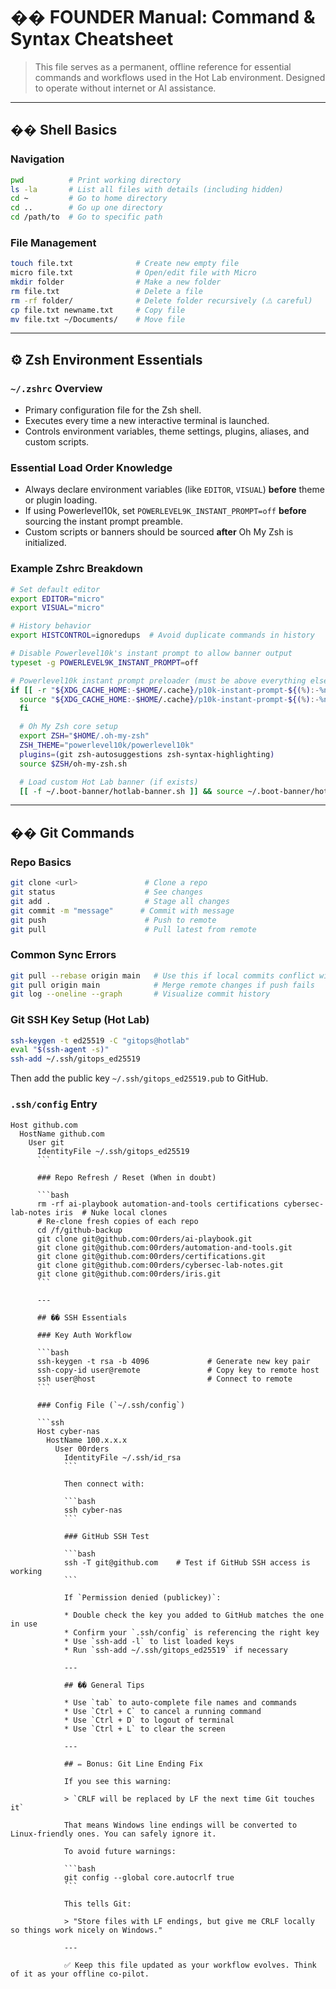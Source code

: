 # �� FOUNDER Manual: Command & Syntax Cheatsheet

> This file serves as a permanent, offline reference for essential commands and workflows used in the Hot Lab environment. Designed to operate without internet or AI assistance.

---

## �� Shell Basics

### Navigation

```bash
pwd          # Print working directory
ls -la       # List all files with details (including hidden)
cd ~         # Go to home directory
cd ..        # Go up one directory
cd /path/to  # Go to specific path
```

### File Management

```bash
touch file.txt              # Create new empty file
micro file.txt              # Open/edit file with Micro
mkdir folder                # Make a new folder
rm file.txt                 # Delete a file
rm -rf folder/              # Delete folder recursively (⚠️ careful)
cp file.txt newname.txt     # Copy file
mv file.txt ~/Documents/    # Move file
```

---

## ⚙️ Zsh Environment Essentials

### `~/.zshrc` Overview

* Primary configuration file for the Zsh shell.
* Executes every time a new interactive terminal is launched.
* Controls environment variables, theme settings, plugins, aliases, and custom scripts.

### Essential Load Order Knowledge

* Always declare environment variables (like `EDITOR`, `VISUAL`) **before** theme or plugin loading.
* If using Powerlevel10k, set `POWERLEVEL9K_INSTANT_PROMPT=off` **before** sourcing the instant prompt preamble.
* Custom scripts or banners should be sourced **after** Oh My Zsh is initialized.

### Example Zshrc Breakdown

```zsh
# Set default editor
export EDITOR="micro"
export VISUAL="micro"

# History behavior
export HISTCONTROL=ignoredups  # Avoid duplicate commands in history

# Disable Powerlevel10k's instant prompt to allow banner output
typeset -g POWERLEVEL9K_INSTANT_PROMPT=off

# Powerlevel10k instant prompt preloader (must be above everything else)
if [[ -r "${XDG_CACHE_HOME:-$HOME/.cache}/p10k-instant-prompt-${(%):-%n}.zsh" ]]; then
  source "${XDG_CACHE_HOME:-$HOME/.cache}/p10k-instant-prompt-${(%):-%n}.zsh"
  fi

  # Oh My Zsh core setup
  export ZSH="$HOME/.oh-my-zsh"
  ZSH_THEME="powerlevel10k/powerlevel10k"
  plugins=(git zsh-autosuggestions zsh-syntax-highlighting)
  source $ZSH/oh-my-zsh.sh

  # Load custom Hot Lab banner (if exists)
  [[ -f ~/.boot-banner/hotlab-banner.sh ]] && source ~/.boot-banner/hotlab-banner.sh
  ```

  ---

  ## ��️ Git Commands

  ### Repo Basics

  ```bash
  git clone <url>               # Clone a repo
  git status                    # See changes
  git add .                     # Stage all changes
  git commit -m "message"      # Commit with message
  git push                      # Push to remote
  git pull                      # Pull latest from remote
  ```

  ### Common Sync Errors

  ```bash
  git pull --rebase origin main   # Use this if local commits conflict with upstream
  git pull origin main            # Merge remote changes if push fails
  git log --oneline --graph       # Visualize commit history
  ```

  ### Git SSH Key Setup (Hot Lab)

  ```bash
  ssh-keygen -t ed25519 -C "gitops@hotlab"
  eval "$(ssh-agent -s)"
  ssh-add ~/.ssh/gitops_ed25519
  ```

  Then add the public key `~/.ssh/gitops_ed25519.pub` to GitHub.

  ### `.ssh/config` Entry

  ```ssh
  Host github.com
    HostName github.com
      User git
        IdentityFile ~/.ssh/gitops_ed25519
        ```

        ### Repo Refresh / Reset (When in doubt)

        ```bash
        rm -rf ai-playbook automation-and-tools certifications cybersec-lab-notes iris  # Nuke local clones
        # Re-clone fresh copies of each repo
        cd /f/github-backup
        git clone git@github.com:00rders/ai-playbook.git
        git clone git@github.com:00rders/automation-and-tools.git
        git clone git@github.com:00rders/certifications.git
        git clone git@github.com:00rders/cybersec-lab-notes.git
        git clone git@github.com:00rders/iris.git
        ```

        ---

        ## �� SSH Essentials

        ### Key Auth Workflow

        ```bash
        ssh-keygen -t rsa -b 4096             # Generate new key pair
        ssh-copy-id user@remote               # Copy key to remote host
        ssh user@host                         # Connect to remote
        ```

        ### Config File (`~/.ssh/config`)

        ```ssh
        Host cyber-nas
          HostName 100.x.x.x
            User 00rders
              IdentityFile ~/.ssh/id_rsa
              ```

              Then connect with:

              ```bash
              ssh cyber-nas
              ```

              ### GitHub SSH Test

              ```bash
              ssh -T git@github.com    # Test if GitHub SSH access is working
              ```

              If `Permission denied (publickey)`:

              * Double check the key you added to GitHub matches the one in use
              * Confirm your `.ssh/config` is referencing the right key
              * Use `ssh-add -l` to list loaded keys
              * Run `ssh-add ~/.ssh/gitops_ed25519` if necessary

              ---

              ## �� General Tips

              * Use `tab` to auto-complete file names and commands
              * Use `Ctrl + C` to cancel a running command
              * Use `Ctrl + D` to logout of terminal
              * Use `Ctrl + L` to clear the screen

              ---

              ## ✏️ Bonus: Git Line Ending Fix

              If you see this warning:

              > `CRLF will be replaced by LF the next time Git touches it`

              That means Windows line endings will be converted to Linux-friendly ones. You can safely ignore it.

              To avoid future warnings:

              ```bash
              git config --global core.autocrlf true
              ```

              This tells Git:

              > "Store files with LF endings, but give me CRLF locally so things work nicely on Windows."

              ---

              ✅ Keep this file updated as your workflow evolves. Think of it as your offline co-pilot.
              
